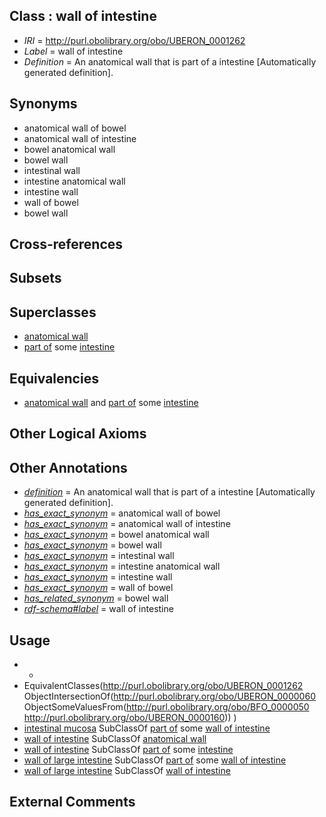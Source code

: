 
## Class : wall of intestine

 * *IRI* = http://purl.obolibrary.org/obo/UBERON_0001262
 * *Label* = wall of intestine
 * *Definition* = An anatomical wall that is part of a intestine [Automatically generated definition].

## Synonyms

 * anatomical wall of bowel
 * anatomical wall of intestine
 * bowel anatomical wall
 * bowel wall
 * intestinal wall
 * intestine anatomical wall
 * intestine wall
 * wall of bowel
 * bowel wall

## Cross-references


## Subsets


## Superclasses

 * [anatomical wall](../../UBERON/60/UBERON_0000060.md)
 * [part of](../../BFO/50/BFO_0000050.md) some [intestine](../../UBERON/60/UBERON_0000160.md)

## Equivalencies

 * [anatomical wall](../../UBERON/60/UBERON_0000060.md) and [part of](../../BFO/50/BFO_0000050.md) some [intestine](../../UBERON/60/UBERON_0000160.md)

## Other Logical Axioms


## Other Annotations

 * *[definition](../../IAO/15/IAO_0000115.md)* = An anatomical wall that is part of a intestine [Automatically generated definition].
 * *[has_exact_synonym](../../ym/oboInOwl#hasExactSynonym.md)* = anatomical wall of bowel
 * *[has_exact_synonym](../../ym/oboInOwl#hasExactSynonym.md)* = anatomical wall of intestine
 * *[has_exact_synonym](../../ym/oboInOwl#hasExactSynonym.md)* = bowel anatomical wall
 * *[has_exact_synonym](../../ym/oboInOwl#hasExactSynonym.md)* = bowel wall
 * *[has_exact_synonym](../../ym/oboInOwl#hasExactSynonym.md)* = intestinal wall
 * *[has_exact_synonym](../../ym/oboInOwl#hasExactSynonym.md)* = intestine anatomical wall
 * *[has_exact_synonym](../../ym/oboInOwl#hasExactSynonym.md)* = intestine wall
 * *[has_exact_synonym](../../ym/oboInOwl#hasExactSynonym.md)* = wall of bowel
 * *[has_related_synonym](../../ym/oboInOwl#hasRelatedSynonym.md)* = bowel wall
 * *[rdf-schema#label](../../el/rdf-schema#label.md)* = wall of intestine

## Usage

 * -
 * EquivalentClasses(<http://purl.obolibrary.org/obo/UBERON_0001262> ObjectIntersectionOf(<http://purl.obolibrary.org/obo/UBERON_0000060> ObjectSomeValuesFrom(<http://purl.obolibrary.org/obo/BFO_0000050> <http://purl.obolibrary.org/obo/UBERON_0000160>)) )
 * [intestinal mucosa](../../UBERON/42/UBERON_0001242.md) SubClassOf [part of](../../BFO/50/BFO_0000050.md) some [wall of intestine](../../UBERON/62/UBERON_0001262.md)
 * [wall of intestine](../../UBERON/62/UBERON_0001262.md) SubClassOf [anatomical wall](../../UBERON/60/UBERON_0000060.md)
 * [wall of intestine](../../UBERON/62/UBERON_0001262.md) SubClassOf [part of](../../BFO/50/BFO_0000050.md) some [intestine](../../UBERON/60/UBERON_0000160.md)
 * [wall of large intestine](../../UBERON/69/UBERON_0001169.md) SubClassOf [part of](../../BFO/50/BFO_0000050.md) some [wall of intestine](../../UBERON/62/UBERON_0001262.md)
 * [wall of large intestine](../../UBERON/69/UBERON_0001169.md) SubClassOf [wall of intestine](../../UBERON/62/UBERON_0001262.md)

## External Comments

